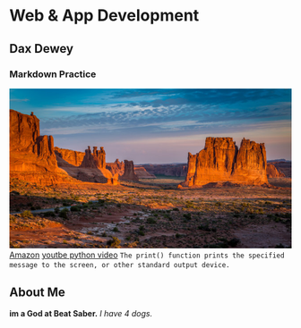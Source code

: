 # Web & App Development
## Dax Dewey
### Markdown Practice

![alt text](new_mexico.jpg)
[Amazon](https://www.amazon.com)
[youtbe python video](https://www.youtube.com/watch?v=_uQrJ0TkZlc.com)
`The print() function prints the specified message to the screen, or other standard output device.`
## About Me
**im a God at Beat Saber.**
*I have 4 dogs.*
